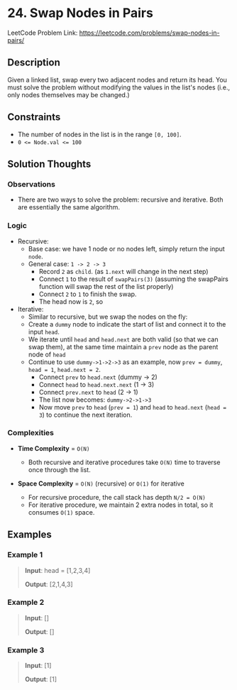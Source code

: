 # 24. Swap Nodes in Pairs

LeetCode Problem Link: <https://leetcode.com/problems/swap-nodes-in-pairs/>

## Description

Given a linked list, swap every two adjacent nodes and return its head. You must solve the problem without modifying the values in the list's nodes (i.e., only nodes themselves may be changed.)

## Constraints

- The number of nodes in the list is in the range `[0, 100]`.
- `0 <= Node.val <= 100`

## Solution Thoughts

### Observations

- There are two ways to solve the problem: recursive and iterative. Both are essentially the same algorithm.

### Logic

- Recursive:
   - Base case: we have 1 node or no nodes left, simply return the input `node`.
   - General case: `1 -> 2 -> 3`
      - Record `2` as `child`. (as `1.next` will change in the next step)
      - Connect `1` to the result of `swapPairs(3)` (assuming the swapPairs function will swap the rest of the list properly)
      - Connect `2` to `1` to finish the swap.
      - The head now is `2`, so
- Iterative:
   - Similar to recursive, but we swap the nodes on the fly:
   - Create a `dummy` node to indicate the start of list and connect it to the input `head`.
   - We iterate until `head` and `head.next` are both valid (so that we can swap them), at the same time maintain a `prev` node as the parent node of `head`
   - Continue to use `dummy->1->2->3` as an example, now `prev = dummy`, `head = 1`, `head.next = 2`.
      - Connect `prev` to `head.next` (dummy -> 2)
      - Connect `head` to `head.next.next` (1 -> 3)
      - Connect `prev.next` to `head` (2 -> 1)
      - The list now becomes: `dummy->2->1->3`
      - Now move `prev` to `head` (`prev = 1`) and `head` to `head.next` (`head = 3`) to continue the next iteration.

### Complexities

- **Time Complexity** = `O(N)`
   - Both recursive and iterative procedures take `O(N)` time to traverse once through the list.

- **Space Complexity** = `O(N)` (recursive) or `O(1)` for iterative
   - For recursive procedure, the call stack has depth `N/2 = O(N)`
   - For iterative procedure, we maintain 2 extra nodes in total, so it consumes `O(1)` space.

## Examples

### Example 1

> **Input**: head = [1,2,3,4]
>
> **Output**: [2,1,4,3]

### Example 2

> **Input**: []
>
> **Output**: []

### Example 3

> **Input**: [1]
>
> **Output**: [1]
